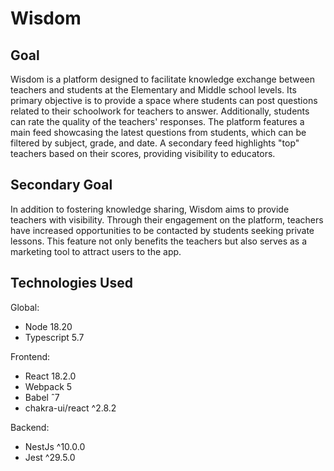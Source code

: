 # Wisdom

## Goal
Wisdom is a platform designed to facilitate knowledge exchange between teachers and students at the Elementary and Middle school levels. Its primary objective is to provide a space where students can post questions related to their schoolwork for teachers to answer. Additionally, students can rate the quality of the teachers' responses. The platform features a main feed showcasing the latest questions from students, which can be filtered by subject, grade, and date. A secondary feed highlights "top" teachers based on their scores, providing visibility to educators. 

## Secondary Goal
In addition to fostering knowledge sharing, Wisdom aims to provide teachers with visibility. Through their engagement on the platform, teachers have increased opportunities to be contacted by students seeking private lessons. This feature not only benefits the teachers but also serves as a marketing tool to attract users to the app.

## Technologies Used
Global:
- Node 18.20
- Typescript 5.7

Frontend:
- React 18.2.0
- Webpack 5
- Babel ˆ7
- chakra-ui/react ^2.8.2

Backend:
- NestJs ^10.0.0
- Jest ^29.5.0
